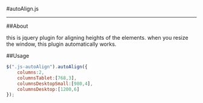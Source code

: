 #autoAlign.js

---

##About

this is jquery plugin for aligning heights of the elements.
when you resize the window, this plugin automatically works.


##Usage

```js
$(".js-autoAlign").autoAlign({
	columns:2,
	columnsTablet:[768,3],
	columnsDesktopSmall:[980,4],
	columnsDesktop:[1200,6]
});
```